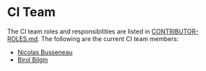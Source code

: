 # CI Team

The CI team roles and responsibilities are listed in [CONTRIBUTOR-ROLES.md](/CONTRIBUTOR-ROLES.md#ci-team). The following are the current CI team members:

* [Nicolas Busseneau](https://github.com/nbusseneau)
* [Birol Bilgin](https://github.com/brlbil)

